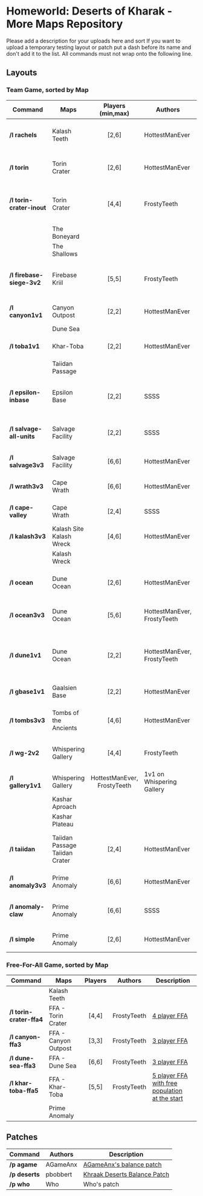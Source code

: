 # Homeworld: Deserts of Kharak - More Maps Repository
Please add a description for your uploads here and sort 
If you want to upload a temporary testing layout or patch put a dash before its name and don't add it to the list.
All commands must not wrap onto the following line.

## Layouts 
### Team Game, sorted by Map

| Command        | Maps | Players (min,max) | Authors | Description
| -------------- | ---- | :---: | ------- | -----------
| **/l rachels** | Kalash Teeth | [2,6] |  HottestManEver | [Rachels duels for Kalash Teeth](layouts/rachels.jpg)
| **/l torin** | Torin Crater | [2,6] |  HottestManEver | [1v1 2v2 3v3 layout for Torin Crater](layouts/crater2v2.png)
| **/l torin-crater-inout** | Torin Crater | [4,4] | FrostyTeeth | [2v2 between a team in vs outside<br/>the crater](layouts/torin-crater-inout.png)
|     | The Boneyard |    |      |    
|     | The Shallows |    |      |    
| **/l firebase-siege-3v2** | Firebase Kriil | [5,5] |  FrostyTeeth | [3v2 attack on fortified position<br/>Team 2 has 2 players](layouts/firebase-siege-3v2.png) 
| **/l canyon1v1** | Canyon Outpost | [2,2] |  HottestManEver | [1v1 layout for Canyon Outpost](layouts/canyon1v1.png)
|     | Dune Sea |    |      |
| **/l toba1v1** | Khar-Toba | [2,2] | HottestManEver | [1v1 layout for Khar-Toba](layouts/toba1v1.jpg)
|     | Taiidan Passage |    |      |
| **/l epsilon-inbase** | Epsilon Base | [2,2] |  SSSS | [The v0.10-0.16 default<br/>for Epsilon Base](layouts/epsilon-inbase.png)
| **/l salvage-all-units** | Salvage Facility | [2,2] |  SSSS | [Spawn with 3 of all MP units to test units](layouts/salvage-all-units.png)
| **/l salvage3v3** | Salvage Facility | [6,6] | HottestManEver | [3v3](layouts/salvage3v3) layout for Salvage Facility
| **/l wrath3v3** | Cape Wrath | [6,6] | HottestManEver | [2v2 layout for Cape Wrath](layouts/wrath2v2.jpg)
| **/l cape-valley** | Cape Wrath | [2,4] |  SSSS | [The v0.16 default for Cape Wrath](layouts/cape-valley.png)
| **/l kalash3v3** | Kalash Site <br/> Kalash Wreck | [4,6] |  HottestManEver | [3v3 layout for Kalash Site](layouts/kalash3v3.jpg)
|     | Kalash Wreck |    |      |
| **/l ocean** | Dune Ocean | [2,6] |  HottestManEver | [1v1 2v2 3v3 layout for Dune Ocean](layouts/ocean3v3.jpg)
| **/l ocean3v3** | Dune Ocean | [5,6] |  HottestManEver, FrostyTeeth | [3v3](layouts/ocean3v3.jpg) layout for Dune Ocean. NO BLOCKERS!
| **/l dune1v1** | Dune Ocean | [2,2] | HottestManEver, FrostyTeeth | [Gain easy resources by popping the furthest wreck from your base](layouts/dune1v1.png)
| **/l gbase1v1** | Gaalsien Base | [2,2] |  HottestManEver | [1v1 layout for Gaalsien Base](layouts/gbase1v1.jpg)
| **/l tombs3v3** | Tombs of the Ancients | [4,6] | HottestManEver | [3v3 layout for Tombs of the Ancients](layouts/tombs3v3.jpg)
| **/l wg-2v2** | Whispering Gallery | [4,4] | FrostyTeeth | [2v2 layout for Whispering Gallery](layouts/wg-2v2.png)
| **/l gallery1v1** | Whispering Gallery | HottestManEver, FrostyTeeth | 1v1 on Whispering Gallery
|     | Kashar Aproach |    |      |
|     | Kashar Plateau |    |      |
| **/l taiidan** | Taiidan Passage<br/>Taiidan Crater | [2,4] |  HottestManEver | [1v1 2v2 layout for Taiidan Passage and Crater](layouts/taiidan.png)
| **/l anomaly3v3** | Prime Anomaly | [6,6] |  HottestManEver | [3v3 layout for Prime Anomaly](layouts/anomaly3v3.jpg)
| **/l anomaly-claw** | Prime Anomaly | [6,6] |  SSSS | [The v1.0 default for Prime Anomaly](layouts/anomaly-claw.jpg)
| **/l simple** | Prime Anomaly | [2,6] | HottestManEver | [1v1 2v2 3v3 layout for newbies](layouts/simple.jpg)



### Free-For-All Game, sorted by Map

| Command | Maps | Players | Authors | Description
| ------- | ---- | :-----: | ------- | -----------
|     | Kalash Teeth |    |      |
| **/l torin-crater-ffa4** | FFA - Torin Crater | [4,4] | FrostyTeeth | [4 player FFA](layouts/torin-crater-ffa4.png)
| **/l canyon-ffa3** | FFA - Canyon Outpost | [3,3] |  FrostyTeeth | [3 player FFA](layouts/canyon-ffa3.png)
| **/l dune-sea-ffa3** | FFA - Dune Sea | [6,6] |  FrostyTeeth | [3 player FFA](layouts/dune-sea-ffa3.png)
| **/l khar-toba-ffa5** | FFA - Khar-Toba | [5,5] | FrostyTeeth | [5 player FFA with free population<br/>at the start](layouts/khar-toba-ffa5.png)
|     | Prime Anomaly |    |      |








































## Patches
| Command | Authors | Description
| ------- | ------- | -----------
| **/p agame** | AGameAnx | [AGameAnx's balance patch](https://docs.google.com/document/d/1WulBuxTnjEn3-r0P7UrTQSzijdb_9oGVMEy1BMBU2iQ)
| **/p deserts** | pbobbert | [Khraak Deserts Balance Patch](https://cdn.discordapp.com/attachments/509996599955554305/541211898771931136/Balancing_a_Desert_TooTwo_version_18.pdf)
| **/p who** | Who | Who's patch

